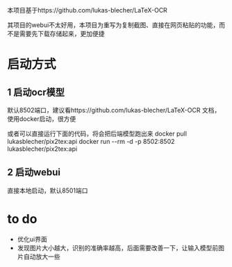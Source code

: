 本项目基于https://github.com/lukas-blecher/LaTeX-OCR

其项目的webui不太好用，本项目为重写为复制截图、直接在网页粘贴的功能，而不是需要先下载存储起来，更加便捷

# 启动方式

## 1 启动ocr模型 
默认8502端口，建议看https://github.com/lukas-blecher/LaTeX-OCR 文档，使用docker启动，很方便

或者可以直接运行下面的代码，将会把后端模型跑出来
docker pull lukasblecher/pix2tex:api
docker run --rm -d -p 8502:8502 lukasblecher/pix2tex:api


## 2 启动webui 
直接本地启动，默认8501端口


# to do
* 优化ui界面
* 发现图片大小越大，识别的准确率越高，后面需要改善一下，让输入模型前图片自动放大一些

